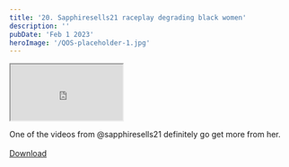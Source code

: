 ```yaml
---
title: '20. Sapphiresells21 raceplay degrading black women'
description: ''
pubDate: 'Feb 1 2023'
heroImage: '/QOS-placeholder-1.jpg'
---
```

<iframe src="https://drive.google.com/file/d/1NKjXXnwn2PwTVIpFx7KmFVw1LkGYNQXW/preview" width="200" height="100" allow="autoplay" allowfullscreen="allowfullscreen"></iframe>

One of the videos from @sapphiresells21 definitely  go get more from her.
<br>
<br>
<a class="read_more" href="https://drive.google.com/file/d/1NKjXXnwn2PwTVIpFx7KmFVw1LkGYNQXW/view?usp=sharing">Download</a>